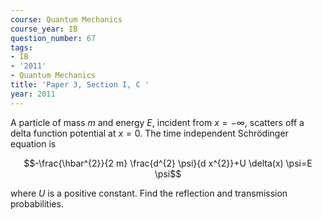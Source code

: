 ```yaml
---
course: Quantum Mechanics
course_year: IB
question_number: 67
tags:
- IB
- '2011'
- Quantum Mechanics
title: 'Paper 3, Section I, C '
year: 2011
---
```




A particle of mass $m$ and energy $E$, incident from $x=-\infty$, scatters off a delta function potential at $x=0$. The time independent Schrödinger equation is

$$-\frac{\hbar^{2}}{2 m} \frac{d^{2} \psi}{d x^{2}}+U \delta(x) \psi=E \psi$$

where $U$ is a positive constant. Find the reflection and transmission probabilities.